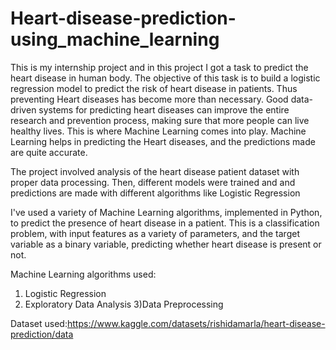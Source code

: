 # Heart-disease-prediction-using_machine_learning
This is my internship project  and in this project I got a task to predict the heart disease in human body. 
The objective of this task is to build a logistic regression model to predict the risk of heart disease in patients.
Thus preventing Heart diseases has become more than necessary. Good data-driven systems for predicting heart diseases can improve the entire research and prevention process, making sure that more people can live healthy lives. This is where Machine Learning comes into play. Machine Learning helps in predicting the Heart diseases, and the predictions made are quite accurate.

The project involved analysis of the heart disease patient dataset with proper data processing. Then, different models were trained and and predictions are made with different algorithms like Logistic Regression

I've used a variety of Machine Learning algorithms, implemented in Python, to predict the presence of heart disease in a patient. This is a classification problem, with input features as a variety of parameters, and the target variable as a binary variable, predicting whether heart disease is present or not.

Machine Learning algorithms used:
1) Logistic Regression
2) Exploratory Data Analysis
3)Data Preprocessing

Dataset used:https://www.kaggle.com/datasets/rishidamarla/heart-disease-prediction/data
